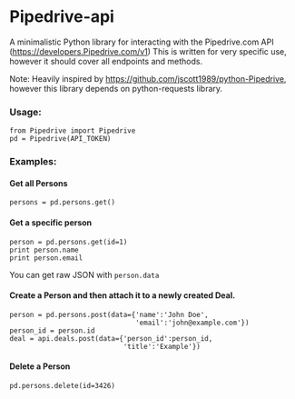 Pipedrive-api
=============

A minimalistic Python library for interacting with the Pipedrive.com API (https://developers.Pipedrive.com/v1)
This is written for very specific use, however it should cover all endpoints and methods.

Note: Heavily inspired by https://github.com/jscott1989/python-Pipedrive, however this library depends on python-requests library.

### Usage:

```
from Pipedrive import Pipedrive
pd = Pipedrive(API_TOKEN)
```

### Examples:

#### Get all Persons
```
persons = pd.persons.get()
```

#### Get a specific person
```
person = pd.persons.get(id=1)
print person.name 
print person.email
```

You can get raw JSON with `person.data`

#### Create a Person and then attach it to a newly created Deal.
```
person = pd.persons.post(data={'name':'John Doe', 
						       'email':'john@example.com'})
person_id = person.id
deal = api.deals.post(data={'person_id':person_id, 
				 	        'title':'Example'})
```

#### Delete a Person
```
pd.persons.delete(id=3426)
```
